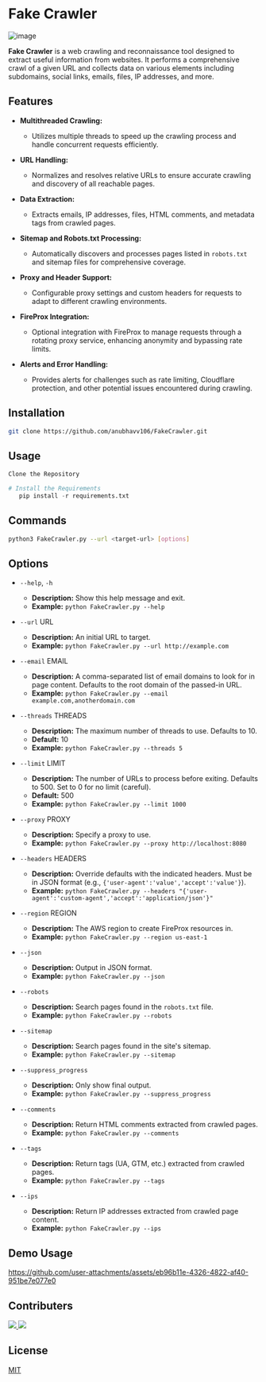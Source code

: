 # Fake Crawler

![image](https://github.com/user-attachments/assets/0acb465c-58ba-46c4-ada1-04e618a47ec3)

**Fake Crawler** is a web crawling and reconnaissance tool designed to extract useful information from websites. It performs a comprehensive crawl of a given URL and collects data on various elements including subdomains, social links, emails, files, IP addresses, and more.

## Features

- **Multithreaded Crawling:**
  - Utilizes multiple threads to speed up the crawling process and handle concurrent requests efficiently.
- **URL Handling:**

  - Normalizes and resolves relative URLs to ensure accurate crawling and discovery of all reachable pages.

- **Data Extraction:**

  - Extracts emails, IP addresses, files, HTML comments, and metadata tags from crawled pages.

- **Sitemap and Robots.txt Processing:**

  - Automatically discovers and processes pages listed in `robots.txt` and sitemap files for comprehensive coverage.

- **Proxy and Header Support:**

  - Configurable proxy settings and custom headers for requests to adapt to different crawling environments.

- **FireProx Integration:**

  - Optional integration with FireProx to manage requests through a rotating proxy service, enhancing anonymity and bypassing rate limits.

- **Alerts and Error Handling:**
  - Provides alerts for challenges such as rate limiting, Cloudflare protection, and other potential issues encountered during crawling.

## Installation

```bash
git clone https://github.com/anubhavv106/FakeCrawler.git
```

## Usage

```python
Clone the Repository

# Install the Requirements
   pip install -r requirements.txt
```

## Commands

```bash
python3 FakeCrawler.py --url <target-url> [options]
```

## Options

- `--help`, `-h`

  - **Description:** Show this help message and exit.
  - **Example:** `python FakeCrawler.py --help`

- `--url` URL

  - **Description:** An initial URL to target.
  - **Example:** `python FakeCrawler.py --url http://example.com`

- `--email` EMAIL

  - **Description:** A comma-separated list of email domains to look for in page content. Defaults to the root domain of the passed-in URL.
  - **Example:** `python FakeCrawler.py --email example.com,anotherdomain.com`

- `--threads` THREADS

  - **Description:** The maximum number of threads to use. Defaults to 10.
  - **Default:** 10
  - **Example:** `python FakeCrawler.py --threads 5`

- `--limit` LIMIT

  - **Description:** The number of URLs to process before exiting. Defaults to 500. Set to 0 for no limit (careful).
  - **Default:** 500
  - **Example:** `python FakeCrawler.py --limit 1000`

- `--proxy` PROXY

  - **Description:** Specify a proxy to use.
  - **Example:** `python FakeCrawler.py --proxy http://localhost:8080`

- `--headers` HEADERS

  - **Description:** Override defaults with the indicated headers. Must be in JSON format (e.g., `{'user-agent':'value','accept':'value'}`).
  - **Example:** `python FakeCrawler.py --headers "{'user-agent':'custom-agent','accept':'application/json'}"`

- `--region` REGION

  - **Description:** The AWS region to create FireProx resources in.
  - **Example:** `python FakeCrawler.py --region us-east-1`

- `--json`

  - **Description:** Output in JSON format.
  - **Example:** `python FakeCrawler.py --json`

- `--robots`

  - **Description:** Search pages found in the `robots.txt` file.
  - **Example:** `python FakeCrawler.py --robots`

- `--sitemap`

  - **Description:** Search pages found in the site's sitemap.
  - **Example:** `python FakeCrawler.py --sitemap`

- `--suppress_progress`

  - **Description:** Only show final output.
  - **Example:** `python FakeCrawler.py --suppress_progress`

- `--comments`

  - **Description:** Return HTML comments extracted from crawled pages.
  - **Example:** `python FakeCrawler.py --comments`

- `--tags`

  - **Description:** Return tags (UA, GTM, etc.) extracted from crawled pages.
  - **Example:** `python FakeCrawler.py --tags`

- `--ips`
  - **Description:** Return IP addresses extracted from crawled page content.
  - **Example:** `python FakeCrawler.py --ips`

## Demo Usage

https://github.com/user-attachments/assets/eb96b11e-4326-4822-af40-951be7e077e0

## Contributers

<a href="https://github.com/remarkablemark">
  <img src="https://github.com/remarkablemark.png?size=50">
</a>
<a href="https://github.com/anubhavv106">
  <img src="https://github.com/anubhavv106.png?size=50">
</a>


## License

[MIT](https://github.com/anubhavv106/Osint-Project/blob/master/LICENSE)
